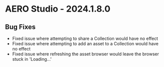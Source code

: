 # AERO Studio - 2024.1.8.0

## Bug Fixes

- Fixed issue where attempting to share a Collection would have no effect
- Fixed issue where attempting to add an asset to a Collection would have no effect
- Fixed issue where refreshing the asset browser would leave the browser stuck in 'Loading...'